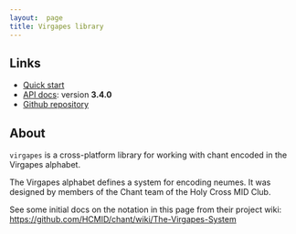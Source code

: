```yaml
---
layout:  page
title: Virgapes library
---
```



## Links


-   [Quick start](quick)
-   [API docs](api/edu/holycross/shot/virgapes/index.html): version **3.4.0**
-   [Github repository](https://github.com/neelsmith/virgapes)


## About

`virgapes` is a cross-platform library for working with chant encoded in the Virgapes alphabet.

The Virgapes alphabet defines a system for encoding neumes. It was designed by members of the Chant team of the Holy Cross MID Club.

See some initial docs on the notation in this page from their project wiki:  <https://github.com/HCMID/chant/wiki/The-Virgapes-System>
